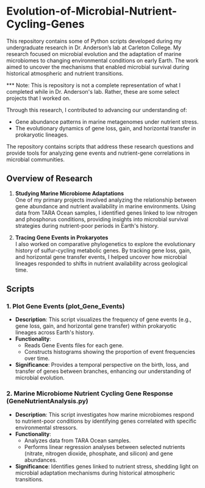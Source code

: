 # Evolution-of-Microbial-Nutrient-Cycling-Genes

This repository contains some of Python scripts developed during my undergraduate research in Dr. Anderson’s lab at Carleton College. My research focused on microbial evolution and the adaptation of marine microbiomes to changing environmental conditions on early Earth. The work aimed to uncover the mechanisms that enabled microbial survival during historical atmospheric and nutrient transitions. 

*** Note: This is repository is not a complete representation of what I completed while in Dr. Anderson's lab.  Rather, these are some select projects that I worked on.

Through this research, I contributed to advancing our understanding of:
- Gene abundance patterns in marine metagenomes under nutrient stress.
- The evolutionary dynamics of gene loss, gain, and horizontal transfer in prokaryotic lineages.

The repository contains scripts that address these research questions and provide tools for analyzing gene events and nutrient-gene correlations in microbial communities.

## Overview of Research

1. **Studying Marine Microbiome Adaptations**  
   One of my primary projects involved analyzing the relationship between gene abundance and nutrient availability in marine environments. Using data from TARA Ocean samples, I identified genes linked to low nitrogen and phosphorus conditions, providing insights into microbial survival strategies during nutrient-poor periods in Earth's history.

2. **Tracing Gene Events in Prokaryotes**  
   I also worked on comparative phylogenetics to explore the evolutionary history of sulfur-cycling metabolic genes. By tracking gene loss, gain, and horizontal gene transfer events, I helped uncover how microbial lineages responded to shifts in nutrient availability across geological time.

## Scripts

### 1. **Plot Gene Events (plot_Gene_Events)**
   - **Description**: This script visualizes the frequency of gene events (e.g., gene loss, gain, and horizontal gene transfer) within prokaryotic lineages across Earth's history.
   - **Functionality**:
     - Reads Gene Events files for each gene.
     - Constructs histograms showing the proportion of event frequencies over time.
   - **Significance**: Provides a temporal perspective on the birth, loss, and transfer of genes between branches, enhancing our understanding of microbial evolution.

### 2. **Marine Microbiome Nutrient Cycling Gene Response (GeneNutrientAnalysis.py)**
   - **Description**: This script investigates how marine microbiomes respond to nutrient-poor conditions by identifying genes correlated with specific environmental stressors.
   - **Functionality**:
     - Analyzes data from TARA Ocean samples.
     - Performs linear regression analyses between selected nutrients (nitrate, nitrogen dioxide, phosphate, and silicon) and gene abundances.
   - **Significance**: Identifies genes linked to nutrient stress, shedding light on microbial adaptation mechanisms during historical atmospheric transitions.
